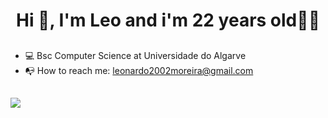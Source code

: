 <h1 align="center">Hi 👋, I'm Leo and i'm 22 years old👨‍💻</h1>

##

- 💻 Bsc Computer Science at Universidade do Algarve
- 📭 How to reach me: leonardo2002moreira@gmail.com
##

##
<div>
  <a href="https://www.linkedin.com/in/leonardo-moreira-5b4ab61a2/" target="_blank"><img src="https://img.shields.io/badge/LinkedIn-0077B5?style=for-the-badge&logo=linkedin&logoColor=white" target="_blank"></a>
</div>

##

